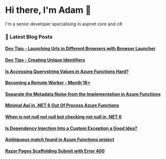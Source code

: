 # Hi there, I'm Adam 👋

I'm a senior developer specialising in aspnet core and c#.

### 📙 Latest Blog Posts
<!--START_SECTION:feed-->
#### [Dev Tips - Launching Urls in Different Browsers with Browser Launcher](http:&#x2F;&#x2F;adamstorr.azurewebsites.net&#x2F;blog&#x2F;dev-tips-launching-urls-in-different-browsers-with-browser-launcher)
#### [Dev Tips - Creating Unique Identifiers](http:&#x2F;&#x2F;adamstorr.azurewebsites.net&#x2F;blog&#x2F;dev-tips-creating-unique-identifiers)
#### [Is Accessing Querystring Values in Azure Functions Hard?](http:&#x2F;&#x2F;adamstorr.azurewebsites.net&#x2F;blog&#x2F;is-accessing-querystring-values-in-azure-functions-hard)
#### [Becoming a Remote Worker - Month 18+](http:&#x2F;&#x2F;adamstorr.azurewebsites.net&#x2F;blog&#x2F;becoming-a-remote-worker-month-18-plus)
#### [Separate the Metadata Noise from the Implementation in Azure Functions](http:&#x2F;&#x2F;adamstorr.azurewebsites.net&#x2F;blog&#x2F;separate-the-metadata-noise-from-the-implementation-in-azure-functions)
#### [Minimal Api in .NET 6 Out Of Process Azure Functions](http:&#x2F;&#x2F;adamstorr.azurewebsites.net&#x2F;blog&#x2F;minimal-api-in-net6.0-out-of-process-azure-functions)
#### [When is not null not null but checking not null in .NET 6](http:&#x2F;&#x2F;adamstorr.azurewebsites.net&#x2F;blog&#x2F;when-is-not-null-not-null-but-checking-not-null-in-net6.0)
#### [Is Dependency Injection Into a Custom Exception a Good Idea?](http:&#x2F;&#x2F;adamstorr.azurewebsites.net&#x2F;blog&#x2F;is-dependency-injection-into-a-custom-exception-a-good-idea)
#### [Ambiguous match found in Azure Functions project](http:&#x2F;&#x2F;adamstorr.azurewebsites.net&#x2F;blog&#x2F;ambiguous-match-found-in-azure-functions-project)
#### [Razor Pages Scaffolding Submit with Error 400](http:&#x2F;&#x2F;adamstorr.azurewebsites.net&#x2F;blog&#x2F;razor-pages-scaffolding-submit-with-error-400)
<!--END_SECTION:feed-->


<!--
**WestDiscGolf/WestDiscGolf** is a ✨ _special_ ✨ repository because its `README.md` (this file) appears on your GitHub profile.

Here are some ideas to get you started:

- 🔭 I’m currently working on ...
- 🌱 I’m currently learning ...
- 👯 I’m looking to collaborate on ...
- 🤔 I’m looking for help with ...
- 💬 Ask me about ...
- 📫 How to reach me: ...
- 😄 Pronouns: ...
- ⚡ Fun fact: ...
-->
